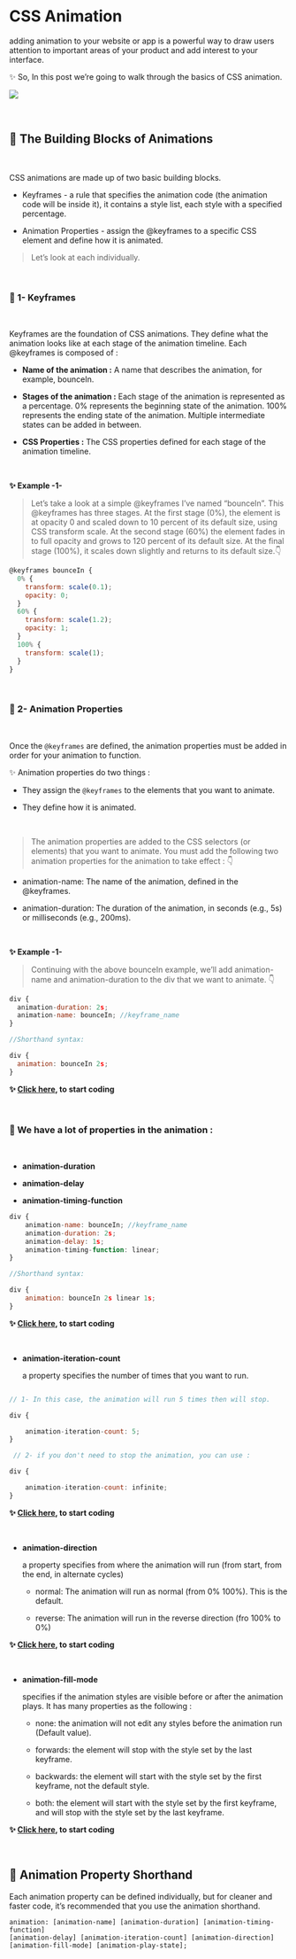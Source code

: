 # CSS Animation

adding animation to your website or app is a powerful way to draw users attention to important areas of your product and add interest to your interface.

✨ So, In this post we’re going to walk through the basics of CSS animation.

![](https://images.thoughtbot.com/blog+animations/animation-direction.gif)

<br/>

## 🔹 The Building Blocks of Animations

<br/>

CSS animations are made up of two basic building blocks.

* Keyframes - a rule that specifies the animation code (the animation code will be inside it), it contains a style list, each style with a specified percentage.

* Animation Properties - assign the @keyframes   to  a specific CSS element and define how it is animated.

> Let’s look at each individually.

<br/>

### 🔸 1-  Keyframes 

<br/>

Keyframes are the foundation of CSS animations. They define what the animation looks like at each stage of the animation timeline. Each @keyframes is composed of :

* **Name of the animation :** A name that describes the animation, for example, bounceIn.

* **Stages of the animation :** Each stage of the animation is represented as a percentage. 0% represents the beginning state of the animation. 100% represents the ending state of the animation. Multiple intermediate states can be added in between.

* **CSS Properties :** The CSS properties defined for each stage of the animation timeline.

<br/>

**✨ Example -1-**

> Let’s take a look at a simple @keyframes I’ve named “bounceIn”. This @keyframes has three stages. At the first stage (0%), the element is at opacity 0 and scaled down to 10 percent of its default size, using CSS transform scale. At the second stage (60%) the element fades in to full opacity and grows to 120 percent of its default size. At the final stage (100%), it scales down slightly and returns to its default size.👇

```javascript
@keyframes bounceIn {
  0% {
    transform: scale(0.1);
    opacity: 0;
  }
  60% {
    transform: scale(1.2);
    opacity: 1;
  }
  100% {
    transform: scale(1);
  }
}
```

<br/>

 ### 🔸 2- Animation Properties

 <br/>

 Once the `@keyframes` are defined, the animation properties must be added in order for your animation to function.

✨ Animation properties do two things :

* They assign the `@keyframes` to the elements that you want to animate.

* They define how it is animated.

<br/>

> The animation properties are added to the CSS selectors (or elements) that you want to animate. You must add the following two animation properties for the animation to take effect : 👇

* animation-name: The name of the animation, defined in the @keyframes.

* animation-duration: The duration of the animation, in seconds (e.g., 5s) or milliseconds (e.g., 200ms).

<br/>

**✨ Example -1-**

> Continuing with the above bounceIn example, we’ll add animation-name and animation-duration to the div that we want to animate. 👇

```javascript
div {
  animation-duration: 2s;
  animation-name: bounceIn; //keyframe_name
}

//Shorthand syntax:

div {
  animation: bounceIn 2s;
}
```

**✨ [Click here](https://codepen.io/alaataima/pen/qBrBpGm?editors=0110), to start coding** 

<br/>

### 🔸 We have a lot of properties in the animation :

<br/>

* **animation-duration**

* **animation-delay**

* **animation-timing-function**

```javascript
div {
    animation-name: bounceIn; //keyframe_name
    animation-duration: 2s;
    animation-delay: 1s;
    animation-timing-function: linear;
}

//Shorthand syntax:

div {
    animation: bounceIn 2s linear 1s;
}
```

**✨ [Click here](https://codepen.io/alaataima/pen/qBrBpGm?editors=0110), to start coding** 


<br/>

* **animation-iteration-count**

    a property specifies the number of times that you want to run.

```javascript

// 1- In this case, the animation will run 5 times then will stop.

div {

    animation-iteration-count: 5;
}

 // 2- if you don't need to stop the animation, you can use :

div {

    animation-iteration-count: infinite;
}
```

**✨ [Click here](https://codepen.io/alaataima/pen/qBrBpGm?editors=0110), to start coding** 


<br/>

* **animation-direction**

   a property specifies from where the animation will run (from start, from the end, in alternate cycles)

  * normal: The animation will run as normal (from 0% 100%). This is the default.

  * reverse: The animation will run in the reverse direction (fro 100% to 0%)

**✨ [Click here](https://codepen.io/alaataima/pen/qBrBpGm?editors=0110), to start coding** 

<br/>

* **animation-fill-mode**

    specifies if the animation styles are visible before or after the animation plays. 
    It has many properties as the following  : 

  * none: the animation will not edit any styles before the animation run (Default value).

  * forwards: the element will stop with the style set by the last keyframe.

  * backwards: the element will start with the style set by the first keyframe, not the default style.

  * both: the element will start with the style set by the first keyframe, and will stop with the style set by the last keyframe.

**✨ [Click here](https://codepen.io/alaataima/pen/qBrBpGm?editors=0110), to start coding** 

<br/>

## 🔹 Animation Property Shorthand

Each animation property can be defined individually, but for cleaner and faster code, it’s recommended that you use the animation shorthand.

```
animation: [animation-name] [animation-duration] [animation-timing-function]
[animation-delay] [animation-iteration-count] [animation-direction]
[animation-fill-mode] [animation-play-state];
```